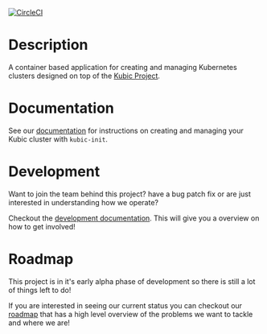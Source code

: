 
[![CircleCI](https://circleci.com/gh/kubic-project/kubic-init/tree/master.svg?style=svg)](https://circleci.com/gh/kubic-project/kubic-init/tree/master)

# Description

A container based application for creating and managing Kubernetes clusters designed on top of the [Kubic Project](https://en.opensuse.org/Portal:Kubic).

# Documentation

See our [documentation](docs/README.md) for instructions on creating and managing
your Kubic cluster with `kubic-init`.

# Development

Want to join the team behind this project? have a bug patch fix or are just interested in understanding how we operate?

Checkout the [development documentation](docs/devel.md). This will give you a overview on how to get involved!

# Roadmap

This project is in it's early alpha phase of development so there is still a lot of things left to do! 

If you are interested in seeing our current status you can checkout our [roadmap](docs/roadmap.md) that has a high level overview of the problems we want to tackle and where we are!
